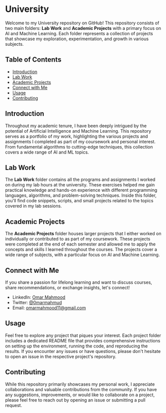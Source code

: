 # University

Welcome to my University repository on GitHub! This repository consists of two main folders: **Lab Work** and **Academic Projects** with a primary focus on AI and Machine Learning. Each folder represents a collection of projects that showcase my exploration, experimentation, and growth in various subjects.

## Table of Contents

- [Introduction](#introduction)
- [Lab Work](#lab-work)
- [Academic Projects](#academic-projects)
- [Connect with Me](#connect-with-me)
- [Usage](#usage)
- [Contributing](#contributing)

## Introduction

Throughout my academic tenure, I have been deeply intrigued by the potential of Artificial Intelligence and Machine Learning. This repository serves as a portfolio of my work, highlighting the various projects and assignments I completed as part of my coursework and personal interest. From fundamental algorithms to cutting-edge techniques, this collection covers a wide range of AI and ML topics.

## Lab Work

The **Lab Work** folder contains all the programs and assignments I worked on during my lab hours at the university. These exercises helped me gain practical knowledge and hands-on experience with different programming languages, algorithms, and problem-solving techniques. Inside this folder, you'll find code snippets, scripts, and small projects related to the topics covered in my lab sessions.

## Academic Projects

The **Academic Projects** folder houses larger projects that I either worked on individually or contributed to as part of my coursework. These projects were completed at the end of each semester and allowed me to apply the concepts and skills I learned throughout the courses. The projects cover a wide range of subjects, with a particular focus on AI and Machine Learning.

## Connect with Me

If you share a passion for lifelong learning and want to discuss courses, share recommendations, or exchange insights, let's connect!

- LinkedIn: [Omar Mahmood](linkedin.com/in/omar-mahmood-b5032317)
- Twitter: [@0marmahmud](https://twitter.com/0marmahmud)
- Email: omarmahmood11@gmail.com

## Usage

Feel free to explore any project that piques your interest. Each project folder includes a dedicated README file that provides comprehensive instructions on setting up the environment, running the code, and reproducing the results. If you encounter any issues or have questions, please don't hesitate to open an issue in the respective project's repository.

## Contributing

While this repository primarily showcases my personal work, I appreciate collaborations and valuable contributions from the community. If you have any suggestions, improvements, or would like to collaborate on a project, please feel free to reach out by opening an issue or submitting a pull request.
